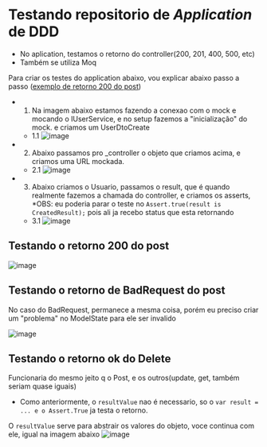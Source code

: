 # Testando repositorio de *Application* de DDD

- No aplication, testamos o retorno do controller(200, 201, 400, 500, etc)
- Também se utiliza Moq

Para criar os testes do application abaixo, vou explicar abaixo passo a passo ([exemplo de retorno 200 do post](#200))

- 1. Na imagem abaixo estamos fazendo a conexao com o mock e mocando o IUserService, e no setup fazemos a "inicialização" do mock. e criamos um UserDtoCreate
    - 1.1 ![image](https://user-images.githubusercontent.com/58439854/102558413-21c45680-40ac-11eb-987d-d63e3105ef7b.png)

- 2. Abaixo passamos pro _controller o objeto que criamos acima, e criamos uma URL mockada.
    - 2.1 ![image](https://user-images.githubusercontent.com/58439854/102621886-03e40980-411f-11eb-9d2d-b6c116bc570f.png)

- 3. Abaixo criamos o Usuario, passamos o result, que é quando realmente fazemos a chamada do controller, e criamos os asserts, *OBS: eu poderia parar o teste no ```Assert.true(result is CreatedResult);``` pois ali ja recebo status que esta retornando
    - 3.1 ![image](https://user-images.githubusercontent.com/58439854/102623039-a51f8f80-4120-11eb-9bba-73cc2111778f.png)


## <a name="200"></a> Testando o retorno 200 do **post**

![image](https://user-images.githubusercontent.com/58439854/102558102-7c10e780-40ab-11eb-90a0-6c9e73183f8f.png)


## Testando o retorno de BadRequest do **post**

No caso do BadRequest, permanece a mesma coisa, porém eu preciso criar um "problema" no ModelState para ele ser invalido

![image](https://user-images.githubusercontent.com/58439854/102624045-3a6f5380-4122-11eb-960b-376a66d8ca9c.png)

## Testando o retorno ok do **Delete**

Funcionaria do mesmo jeito q o Post, e os outros(update, get, também seriam quase iguais)

- Como anteriormente, o ```resultValue``` nao é necessario, so o ```var result = ... e o Assert.True```  ja testa o retorno.

O ```resultValue``` serve para abstrair os valores do objeto, voce continua com ele, igual na imagem abaixo
![image](https://user-images.githubusercontent.com/58439854/102628677-d439ff00-4128-11eb-8f04-0b7f668b40f5.png)